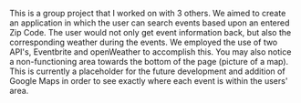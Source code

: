 
This is a group project that I worked on with 3 others. We aimed to create an application in which the user can search events based upon an entered Zip Code. The user would not only get event information back, but also
the corresponding weather during the events. We employed the use of two API's, Eventbrite and openWeather to accomplish this. You may also notice a non-functioning area towards the bottom of the page (picture of a map).
This is currently a placeholder for the future development and addition of Google Maps in order to see exactly where each event is within the users' area.
